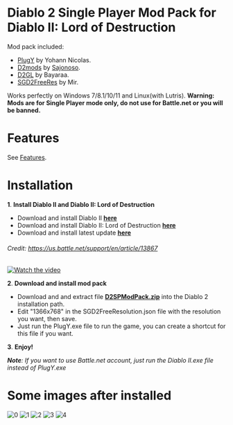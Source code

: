 # Diablo 2 Single Player Mod Pack for Diablo II: Lord of Destruction
Mod pack included:
- [PlugY](http://plugy.free.fr/en/index.html) by Yohann Nicolas.
- [D2mods](https://sajonoso.github.io/d2mods) by [Sajonoso](https://github.com/sajonoso/d2mods).
- [D2GL](https://github.com/bayaraa/d2gl) by Bayaraa.
- [SGD2FreeRes](https://github.com/mir-diablo-ii-tools/SlashGaming-Diablo-II-Free-Resolution) by Mir.

Works perfectly on Windows 7/8.1/10/11 and Linux(with Lutris).
**Warning: Mods are for Single Player mode only, do not use for Battle.net or you will be banned.**



# Features
See [Features](https://github.com/lethinhrider/Diablo-2-Single-Player-Mod-Pack/wiki/Features).


# Installation
**1**. **Install Diablo II and Diablo II: Lord of Destruction**
- Download and install Diablo II  [**here**](https://download.battle.net/?platform=windows&product=d2&locale=enUS)
- Download and install Diablo II: Lord of Destruction  [**here**](https://download.battle.net/?platform=windows&product=d2lod&locale=enUS)
- Download and install latest update  [**here**](http://ftp.blizzard.com/pub/diablo2exp/patches/PC/LODPatch_114d.exe)
###### _Credit_: _https://us.battle.net/support/en/article/13867_
[![Watch the video](https://i.postimg.cc/bNJq3bHC/D2.png)](https://www.dailymotion.com/video/x8pbavr)


**2**. **Download and install mod pack**
- Download and and extract file [**D2SPModPack.zip**](https://github.com/lethinhrider/Diablo-2-Single-Player-Mod-Pack/releases/latest) into the Diablo 2 installation path.
- Edit "1366x768" in the SGD2FreeResolution.json file with the resolution you want, then save.
- Just run the PlugY.exe file to run the game, you can create a shortcut for this file if you want.


**3**. **Enjoy!**

_**Note**: If you want to use Battle.net account, just run the Diablo II.exe file instead of PlugY.exe_



# Some images after installed
![0](https://github.com/lethinhrider/Diablo-2-Single-Player-Mod-Pack/assets/43519453/6d7ea121-188f-4154-bd7a-c255baea558b)
![1](https://github.com/lethinhrider/Diablo-2-Single-Player-Mod-Pack/assets/43519453/1c6cb2b5-7bf8-409e-bda6-14805a7c53d3)
![2](https://github.com/lethinhrider/Diablo-2-Single-Player-Mod-Pack/assets/43519453/8c9ed436-caaf-4480-a70b-8d936c614362)
![3](https://github.com/lethinhrider/Diablo-2-Single-Player-Mod-Pack/assets/43519453/9d08561c-3c29-484c-831f-2e4fc16f5f9e)
![4](https://github.com/lethinhrider/Diablo-2-Single-Player-Mod-Pack/assets/43519453/c6c30d4a-7132-4177-9bb2-af36e36f51db)



